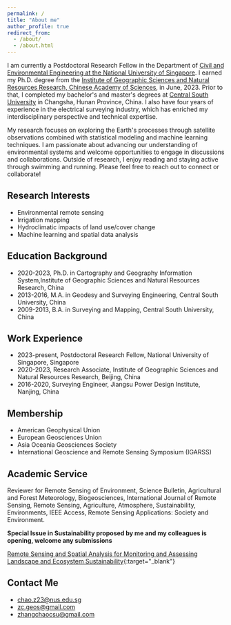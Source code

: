 ```yaml
---
permalink: /
title: "About me"
author_profile: true
redirect_from: 
  - /about/
  - /about.html
---
```


I am currently a Postdoctoral Research Fellow in the Department of [Civil and Environmental Engineering at the National University of Singapore](https://cde.nus.edu.sg/cee/). I earned my Ph.D. degree from the [Institute of Geographic Sciences and Natural Resources Research, Chinese Academy of Sciences](http://english.igsnrr.cas.cn/), in June, 2023. Prior to that, I completed my bachelor's and master's degrees at [Central South University](https://www.csu.edu.cn/) in Changsha, Hunan Province, China. I also have four years of experience in the electrical surveying industry, which has enriched my interdisciplinary perspective and technical expertise.

My research focuses on exploring the Earth's processes through satellite observations combined with statistical modeling and machine learning techniques. I am passionate about advancing our understanding of environmental systems and welcome opportunities to engage in discussions and collaborations. Outside of research, I enjoy reading and staying active through swimming and running.
Please feel free to reach out to connect or collaborate!


Research Interests
------
* Environmental remote sensing
* Irrigation mapping
* Hydroclimatic impacts of land use/cover change
* Machine learning and spatial data analysis


Education Background
------
* 2020-2023, Ph.D. in Cartography and Geography Information System,Institute of Geographic Sciences and Natural Resources Research, China 
* 2013-2016, M.A. in Geodesy and Surveying Engineering, Central South University, China
* 2009-2013, B.A. in Surveying and Mapping, Central South University, China


Work Experience
------
* 2023-present, Postdoctoral Research Fellow, National University of Singapore, Singapore
* 2020-2023, Research Associate, Institute of Geographic Sciences and Natural Resources Research, Beijing, China
* 2016-2020, Surveying Engineer, Jiangsu Power Design Institute, Nanjing, China

Membership
------
* American Geophysical Union
* European Geosciences Union
* Asia Oceania Geosciences Society
* International Geoscience and Remote Sensing Symposium (IGARSS)

Academic Service
------
Reviewer for Remote Sensing of Environment, Science Bulletin, Agricultural and Forest Meteorology, Biogeosciences, International Journal of Remote Sensing, Remote Sensing, Agriculture, Atmosphere, Sustainability, Environments, IEEE Access, Remote Sensing Applications: Society and Environment.

**Special Issue in Sustainability proposed by me and my colleagues is opening, welcome any submissions**

[Remote Sensing and Spatial Analysis for Monitoring and Assessing Landscape and Ecosystem Sustainability](https://www.mdpi.com/journal/sustainability/special_issues/KWMGT9QAAJ){:target="_blank"}

Contact Me
------
* chao.z23@nus.edu.sg
* zc.geos@gmail.com
* zhangchaocsu@gmail.com

